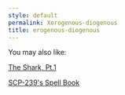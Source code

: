 ```yaml
---
style: default
permalink: Xerogenous-diogenous
title: erogenous-diogenous
---
```

You may also like:

[The Shark, Pt.1](http://scp-wiki.net/the-shark-pt-1)

[SCP-239's Spell Book](http://scp-wiki.net/scp-239-s-spell-book)
